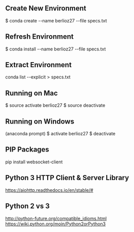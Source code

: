 ## Create New Environment
$ conda create --name berlioz27 --file specs.txt

## Refresh Environment
$ conda install --name berlioz27 --file specs.txt

## Extract Environment
conda list --explicit > specs.txt

## Running on Mac
$ source activate berlioz27
$ source deactivate

## Running on Windows
(anaconda prompt)
$ activate berlioz27
$ deactivate


## PIP Packages
pip install websocket-client


## Python 3 HTTP Client & Server Library 
https://aiohttp.readthedocs.io/en/stable/#

## Python 2 vs 3
http://python-future.org/compatible_idioms.html
https://wiki.python.org/moin/Python2orPython3